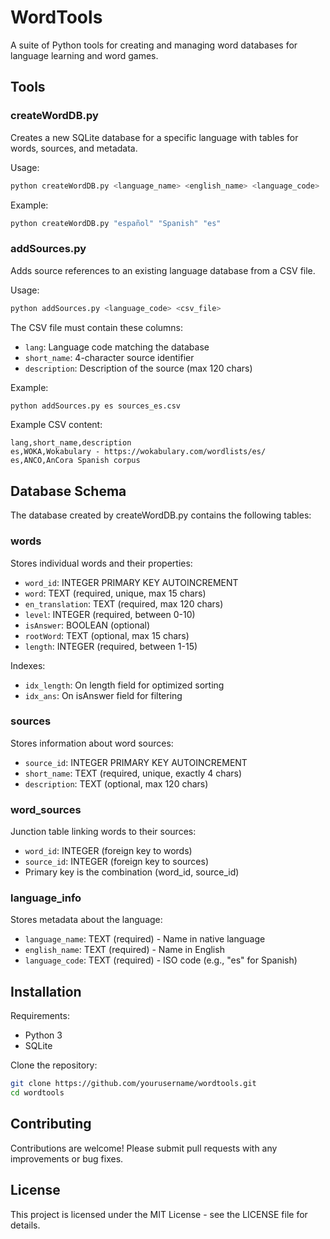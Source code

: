 # WordTools

A suite of Python tools for creating and managing word databases for language learning and word games.

## Tools

### createWordDB.py

Creates a new SQLite database for a specific language with tables for words, sources, and metadata.

Usage:

```bash
python createWordDB.py <language_name> <english_name> <language_code>
```

Example:

```bash
python createWordDB.py "español" "Spanish" "es"
```

### addSources.py

Adds source references to an existing language database from a CSV file.

Usage:

```bash
python addSources.py <language_code> <csv_file>
```

The CSV file must contain these columns:

- `lang`: Language code matching the database
- `short_name`: 4-character source identifier
- `description`: Description of the source (max 120 chars)

Example:

```bash
python addSources.py es sources_es.csv
```

Example CSV content:

```csv
lang,short_name,description
es,WOKA,Wokabulary - https://wokabulary.com/wordlists/es/
es,ANCO,AnCora Spanish corpus
```

## Database Schema

The database created by createWordDB.py contains the following tables:

### words

Stores individual words and their properties:

- `word_id`: INTEGER PRIMARY KEY AUTOINCREMENT
- `word`: TEXT (required, unique, max 15 chars)
- `en_translation`: TEXT (required, max 120 chars)
- `level`: INTEGER (required, between 0-10)
- `isAnswer`: BOOLEAN (optional)
- `rootWord`: TEXT (optional, max 15 chars)
- `length`: INTEGER (required, between 1-15)

Indexes:

- `idx_length`: On length field for optimized sorting
- `idx_ans`: On isAnswer field for filtering

### sources

Stores information about word sources:

- `source_id`: INTEGER PRIMARY KEY AUTOINCREMENT
- `short_name`: TEXT (required, unique, exactly 4 chars)
- `description`: TEXT (optional, max 120 chars)

### word_sources

Junction table linking words to their sources:

- `word_id`: INTEGER (foreign key to words)
- `source_id`: INTEGER (foreign key to sources)
- Primary key is the combination (word_id, source_id)

### language_info

Stores metadata about the language:

- `language_name`: TEXT (required) - Name in native language
- `english_name`: TEXT (required) - Name in English
- `language_code`: TEXT (required) - ISO code (e.g., "es" for Spanish)

## Installation

Requirements:

- Python 3
- SQLite

Clone the repository:

```bash
git clone https://github.com/yourusername/wordtools.git
cd wordtools
```

## Contributing

Contributions are welcome! Please submit pull requests with any improvements or bug fixes.

## License

This project is licensed under the MIT License - see the LICENSE file for details.
